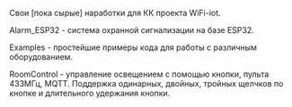 Свои [пока сырые] наработки для КК проекта WiFi-iot.

Alarm_ESP32 - система охранной сигнализации на базе ESP32.

Examples - простейшие примеры кода для работы с различным оборудованием.

RoomControl - управление освещением с помощью кнопки, пульта 433МГц, MQTT. Поддержка одинарных, двойных, тройных щелчков по кнопке и длительного удержания кнопки.
